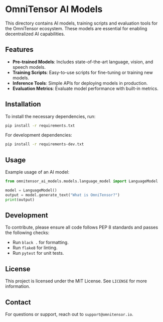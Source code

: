 # OmniTensor AI Models

This directory contains AI models, training scripts and evaluation tools for the OmniTensor ecosystem. 
These models are essential for enabling decentralized AI capabilities.

## Features

- **Pre-trained Models**: Includes state-of-the-art language, vision, and speech models.
- **Training Scripts**: Easy-to-use scripts for fine-tuning or training new models.
- **Inference Tools**: Simple APIs for deploying models in production.
- **Evaluation Metrics**: Evaluate model performance with built-in metrics.

## Installation

To install the necessary dependencies, run:

```bash
pip install -r requirements.txt
```

For development dependencies:

```bash
pip install -r requirements-dev.txt
```

## Usage

Example usage of an AI model:

```python
from omnitensor_ai_models.models.language_model import LanguageModel

model = LanguageModel()
output = model.generate_text("What is OmniTensor?")
print(output)
```

## Development

To contribute, please ensure all code follows PEP 8 standards and passes the following checks:

- Run `black .` for formatting.
- Run `flake8` for linting.
- Run `pytest` for unit tests.

## License

This project is licensed under the MIT License. See `LICENSE` for more information.

## Contact

For questions or support, reach out to `support@omnitensor.io`.